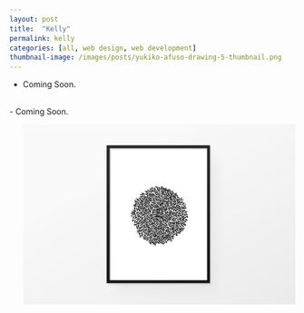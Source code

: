```yaml
---
layout: post
title:  "Kelly"
permalink: kelly
categories: [all, web design, web development]
thumbnail-image: /images/posts/yukiko-afuso-drawing-5-thumbnail.png
---
```


- Coming Soon.

<br>
- Coming Soon.

<div class="clear-float"></div>

<ul class="post-images">
	<img src="/images/posts/yukiko-afuso-drawing-5-pdp.jpg" alt="Drawing">
</ul>



